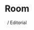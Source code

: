 ---
title: Room
subtitle: / Editorial
link: https://www.behance.net/gallery/79317633/ROOM
link-title: Room
image-src: assets/images/room.png
image-alt: Room Book thumbnail
---